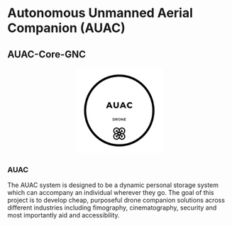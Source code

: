 # Autonomous Unmanned Aerial Companion (AUAC)
## AUAC-Core-GNC

<p align = "center">
<img src = "https://github.com/AUAC-Technologies/Snyder-Drone/blob/master/AUAC_assets/original/AUAC_LOGO.jpg" width = "195" height = "195"/>
</p>

### AUAC
The AUAC system is designed to be a dynamic personal storage system which can accompany an individual wherever they go. The goal of this project is to develop cheap, purposeful drone companion solutions across different industries including fimography, cinematography, security and most importantly aid and accessibility.